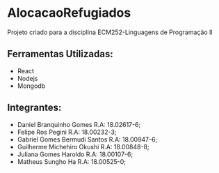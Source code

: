 # AlocacaoRefugiados
Projeto criado para a disciplina ECM252-Linguagens de Programação II


## Ferramentas Utilizadas:
- React
- Nodejs
- Mongodb

## Integrantes:
- Daniel Branquinho Gomes         R.A: 18.02617-6; 
- Felipe Ros Pegini               R.A: 18.00232-3;
- Gabriel Gomes Bermudi Santos    R.A: 18.00947-6;
- Guilherme Michehiro Okushi      R.A: 18.00848-8;
- Juliana Gomes Haroldo           R.A: 18.00107-6;
- Matheus Sungho Ha               R.A: 18.00525-0;
